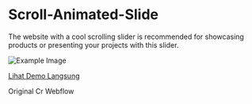 # Scroll-Animated-Slide


The website with a cool scrolling slider is recommended for showcasing products or presenting your projects with this slider.

![Example Image](https://i.ibb.co.com/Qc0Ck20/Screenshot-2024-05-16-173032.png)

[Lihat Demo Langsung](https://scroll-animated-slide.vercel.app/)

Original Cr Webflow
